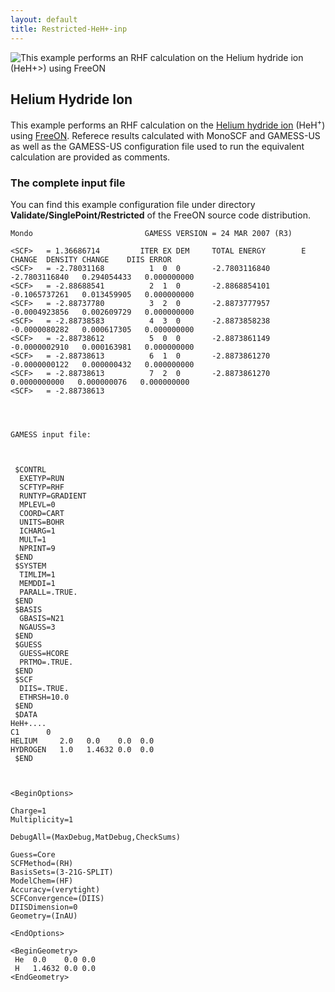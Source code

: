 ```yaml
---
layout: default
title: Restricted-HeH+-inp
---
```


![This example performs an RHF calculation on the [Helium hydride ion](http://en.wikipedia.org/wiki/Helium_hydride_ion) (HeH<sup>+\>) using [FreeON](http://freeon.org) ](HeH+_MO.png "This example performs an RHF calculation on the Helium hydride ion (HeH+>) using FreeON ")

Helium Hydride Ion
------------------

This example performs an RHF calculation on the [Helium hydride ion](http://en.wikipedia.org/wiki/Helium_hydride_ion) (HeH<sup>+</sup>) using [FreeON](http://freeon.org). Referece results calculated with MonoSCF and GAMESS-US as well as the GAMESS-US configuration file used to run the equivalent calculation are provided as comments.

### The complete input file

You can find this example configuration file under directory **Validate/SinglePoint/Restricted** of the FreeON source code distribution.


    Mondo                         GAMESS VERSION = 24 MAR 2007 (R3)

    <SCF>   = 1.36686714         ITER EX DEM     TOTAL ENERGY        E CHANGE  DENSITY CHANGE    DIIS ERROR
    <SCF>   = -2.78031168          1  0  0       -2.7803116840    -2.7803116840   0.294054433   0.000000000
    <SCF>   = -2.88688541          2  1  0       -2.8868854101    -0.1065737261   0.013459905   0.000000000
    <SCF>   = -2.88737780          3  2  0       -2.8873777957    -0.0004923856   0.002609729   0.000000000
    <SCF>   = -2.88738583          4  3  0       -2.8873858238    -0.0000080282   0.000617305   0.000000000
    <SCF>   = -2.88738612          5  0  0       -2.8873861149    -0.0000002910   0.000163981   0.000000000
    <SCF>   = -2.88738613          6  1  0       -2.8873861270    -0.0000000122   0.000000432   0.000000000
    <SCF>   = -2.88738613          7  2  0       -2.8873861270     0.0000000000   0.000000076   0.000000000
    <SCF>   = -2.88738613




    GAMESS input file:



     $CONTRL
      EXETYP=RUN
      SCFTYP=RHF
      RUNTYP=GRADIENT
      MPLEVL=0
      COORD=CART
      UNITS=BOHR
      ICHARG=1
      MULT=1
      NPRINT=9
     $END
     $SYSTEM
      TIMLIM=1
      MEMDDI=1
      PARALL=.TRUE.
     $END
     $BASIS
      GBASIS=N21
      NGAUSS=3
     $END
     $GUESS
      GUESS=HCORE
      PRTMO=.TRUE.
     $END
     $SCF
      DIIS=.TRUE.
      ETHRSH=10.0
     $END
     $DATA
    HeH+....
    C1      0
    HELIUM     2.0   0.0    0.0  0.0
    HYDROGEN   1.0   1.4632 0.0  0.0
     $END



    <BeginOptions>

    Charge=1
    Multiplicity=1

    DebugAll=(MaxDebug,MatDebug,CheckSums)

    Guess=Core
    SCFMethod=(RH)
    BasisSets=(3-21G-SPLIT)
    ModelChem=(HF)
    Accuracy=(verytight)
    SCFConvergence=(DIIS)
    DIISDimension=0
    Geometry=(InAU)

    <EndOptions>

    <BeginGeometry>
     He  0.0    0.0 0.0
     H   1.4632 0.0 0.0
    <EndGeometry>
